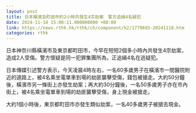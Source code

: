 ```yaml
---
layout: post
title: 日本橫濱及町田市約2小時共發生4宗劫案　警方追緝4名疑犯
date: 2024-11-18 15:00:11.000000000 +08:00
link: https://news.rthk.hk/rthk/ch/component/k2/1779693-20241118.htm
categories: rthk
---
```


日本神奈川縣橫濱市及東京都町田市，今早在短短2個多小時內共發生4宗劫案，造成2人受傷。警方懷疑是同一犯罪集團所為，正追緝4名在逃疑犯。

日本傳媒引述警方表示，今天凌晨4時左右，一名60多歲男子在橫濱市一間醫院附近的道路上，被4名乘坐電單車到場的劫匪襲擊受傷，錢包被搶走。大約50分鐘後，橫濱市另一條街上亦發生劫案；再大約30分鐘後，一名50多歲男子亦在市內街上，被4名乘坐電單車到場的劫匪襲擊受傷，身上現金被搶走。

大約1個小時後，東京都町田市亦發生類似劫案，一名40多歲男子被搶去現金。
